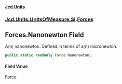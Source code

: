 #### [Jcd.Units](index.md 'index')
### [Jcd.Units.UnitsOfMeasure.SI](Jcd.Units.UnitsOfMeasure.SI.md 'Jcd.Units.UnitsOfMeasure.SI').[Forces](Forces.md 'Jcd.Units.UnitsOfMeasure.SI.Forces')

## Forces.Nanonewton Field

A(n) nanonewton. Defined in terms of a(n) micronewton.

```csharp
public static readonly Force Nanonewton;
```

#### Field Value
[Force](Force.md 'Jcd.Units.UnitTypes.Force')